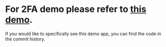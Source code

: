 # For 2FA demo please refer to [this demo](https://github.com/supertokens/supertokens-auth-react/blob/master/examples/with-thirdpartyemailpassword-2fa-passwordless).

If you would like to specifically see this demo app, you can find the code in the commit history.
